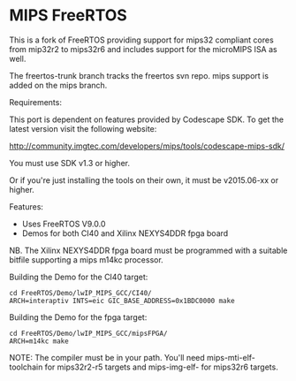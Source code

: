 # MIPS FreeRTOS

This is a fork of FreeRTOS providing support for mips32 compliant cores from
mip32r2 to mips32r6 and includes support for the microMIPS ISA as well.

The freertos-trunk branch tracks the freertos svn repo. mips support is added on
the mips branch.

Requirements:

This port is dependent on features provided by Codescape SDK.
To get the latest version visit the following website:

http://community.imgtec.com/developers/mips/tools/codescape-mips-sdk/

You must use SDK v1.3 or higher.

Or if you're just installing the tools on their own, it must be v2015.06-xx
or higher.

Features:
* Uses FreeRTOS V9.0.0
* Demos for both CI40 and Xilinx NEXYS4DDR fpga board


NB. The Xilinx NEXYS4DDR fpga board must be programmed with a suitable bitfile
supporting a mips m14kc processor.

Building the Demo for the CI40 target:
```
cd FreeRTOS/Demo/lwIP_MIPS_GCC/CI40/
ARCH=interaptiv INTS=eic GIC_BASE_ADDRESS=0x1BDC0000 make
```

Building the Demo for the fpga target:
```
cd FreeRTOS/Demo/lwIP_MIPS_GCC/mipsFPGA/
ARCH=m14kc make
```

NOTE: The compiler must be in your path. You'll need mips-mti-elf- toolchain
for mips32r2-r5 targets and mips-img-elf- for mips32r6 targets.
